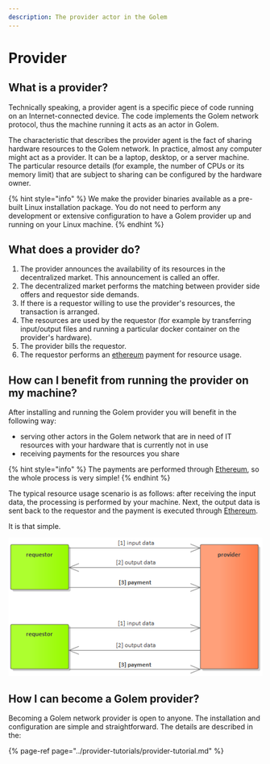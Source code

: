 ```yaml
---
description: The provider actor in the Golem
---
```


# Provider

## What is a provider?

Technically speaking, a provider agent is a specific piece of code running on an Internet-connected device. The code implements the Golem network protocol, thus the machine running it acts as an actor in Golem. 

The characteristic that describes the provider agent is the fact of sharing hardware resources to the Golem network. In practice, almost any computer might act as a provider. It can be a laptop, desktop, or a server machine. The particular resource details \(for example, the number of CPUs or its memory limit\) that are subject to sharing can be configured by the hardware owner.

{% hint style="info" %}
We make the provider binaries available as a pre-built Linux installation package. You do not need to perform any development or extensive configuration to have a Golem provider up and running on your Linux machine.
{% endhint %}

## What does a provider do?

1. The provider announces the availability of its resources in the decentralized market. This announcement is called an offer.
2. The decentralized market performs the matching between provider side offers and requestor side demands.
3. If there is a requestor willing to use the provider's resources, the transaction is arranged.
4. The resources are used by the requestor \(for example by transferring input/output files and running a particular docker container on the provider's hardware\).
5. The provider bills the requestor.
6. The requestor performs an [ethereum](https://ethereum.org/) payment for resource usage.

## How can I benefit from running the provider on my machine?

After installing and running the Golem provider you will benefit in the following way:

* serving other actors in the Golem network that are in need of IT resources with your hardware that is currently not in use
* receiving payments for the resources you share

{% hint style="info" %}
The payments are performed through [Ethereum](https://ethereum.org/), so the whole process is very simple!
{% endhint %}

The typical resource usage scenario is as follows: after receiving the input data, the processing is performed by your machine. Next, the output data is sent back to the requestor and the payment is executed through [Ethereum](https://ethereum.org/). 

It is that simple.

![Typical Golem use case](../.gitbook/assets/provider-tutorial-benefit.png)

## How I can become a Golem provider?

Becoming a Golem network provider is open to anyone. The installation and configuration are simple and straightforward. The details are described in the:

{% page-ref page="../provider-tutorials/provider-tutorial.md" %}



